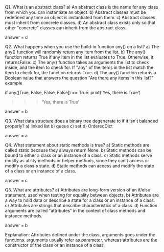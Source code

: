 Q1. What is an abstract class?
 a) An abstract class is the name for any class from which you can instantiate an object.
 b) Abstract classes must be redefined any time an object is instantiated from them.
 c) Abstract classes must inherit from concrete classes.
 d) An abstract class exists only so that other "concrete" classes can inherit from the abstract class.

 answer = d

 Q2. What happens when you use the build-in function any() on a list?
 a) The any() function will randomly return any item from the list.
 b) The any() function returns True if any item in the list evaluates to True. Otherwise, it returnsFalse.
 c) The any() function takes as arguments the list to check inside, and the item to check for. If "any" of the items in the list match the item to check for, the function returns True.
 d) The any() function returns a Boolean value that answers the question "Are there any items in this list?"
example

if any([True, False, False, False]) == True:
    print('Yes, there is True')
>>> 'Yes, there is True'

answer = b

Q3. What data structure does a binary tree degenerate to if it isn't balanced properly?
 a) linked list
 b) queue
 c) set
 d) OrderedDict

 answer = a

 Q4. What statement about static methods is true?
 a) Static methods are called static because they always return None.
 b) Static methods can be bound to either a class or an instance of a class.
 c) Static methods serve mostly as utility methods or helper methods, since they can't access or modify a class's state.
 d) Static methods can access and modify the state of a class or an instance of a class.

 answer = c

 Q5. What are attributes?
 a) Attributes are long-form version of an if/else statement, used when testing for equality between objects.
 b) Attributes are a way to hold data or describe a state for a class or an instance of a class.
 c) Attributes are strings that describe characteristics of a class.
 d) Function arguments are called "attributes" in the context of class methods and instance methods.

 answer = b

Explanation: Attributes defined under the class, arguments goes under the functions. arguments usually refer as parameter, whereas attributes are the constructor of the class or an instance of a class.

